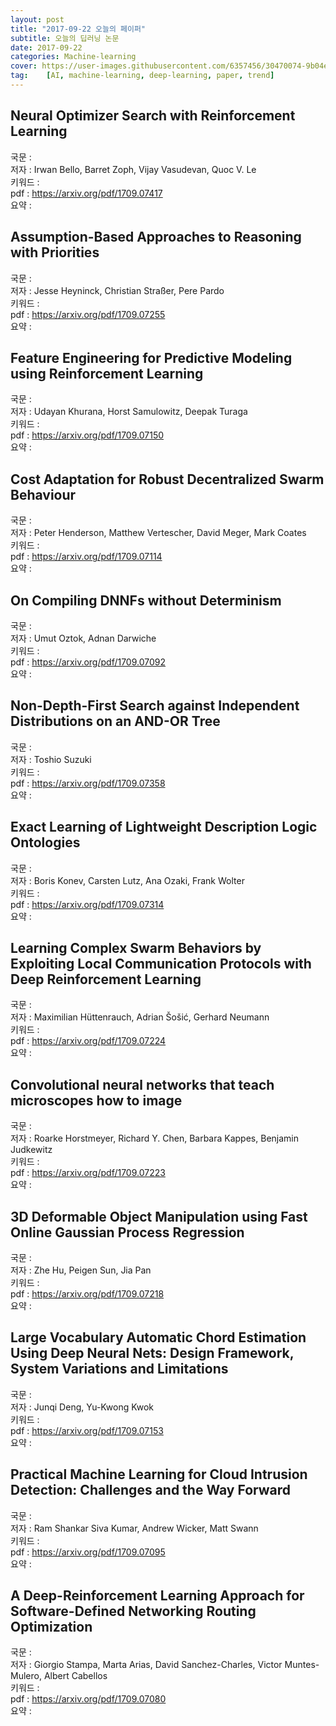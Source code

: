 ```yaml
---
layout: post
title: "2017-09-22 오늘의 페이퍼"
subtitle: 오늘의 딥러닝 논문
date: 2017-09-22
categories: Machine-learning
cover: https://user-images.githubusercontent.com/6357456/30470074-9b04e2fc-99f3-11e7-9c89-869dc06cc8f3.png
tag:    [AI, machine-learning, deep-learning, paper, trend]
---
```


## Neural Optimizer Search with Reinforcement Learning<br>
국문 : <br>
저자 : Irwan Bello, Barret Zoph, Vijay Vasudevan, Quoc V. Le<br>
키워드 :<br>
pdf : <https://arxiv.org/pdf/1709.07417><br>
요약 : <br>


## Assumption-Based Approaches to Reasoning with Priorities<br>
국문 : <br>
저자 : Jesse Heyninck, Christian Straßer, Pere Pardo<br>
키워드 :<br>
pdf : <https://arxiv.org/pdf/1709.07255><br>
요약 : <br>


## Feature Engineering for Predictive Modeling using Reinforcement Learning<br>
국문 : <br>
저자 : Udayan Khurana, Horst Samulowitz, Deepak Turaga<br>
키워드 :<br>
pdf : <https://arxiv.org/pdf/1709.07150><br>
요약 : <br>


## Cost Adaptation for Robust Decentralized Swarm Behaviour<br>
국문 : <br>
저자 : Peter Henderson, Matthew Vertescher, David Meger, Mark Coates<br>
키워드 :<br>
pdf : <https://arxiv.org/pdf/1709.07114><br>
요약 : <br>


## On Compiling DNNFs without Determinism<br>
국문 : <br>
저자 : Umut Oztok, Adnan Darwiche<br>
키워드 :<br>
pdf : <https://arxiv.org/pdf/1709.07092><br>
요약 : <br>


## Non-Depth-First Search against Independent Distributions on an AND-OR Tree<br>
국문 : <br>
저자 : Toshio Suzuki<br>
키워드 :<br>
pdf : <https://arxiv.org/pdf/1709.07358><br>
요약 : <br>


## Exact Learning of Lightweight Description Logic Ontologies<br>
국문 : <br>
저자 : Boris Konev, Carsten Lutz, Ana Ozaki, Frank Wolter<br>
키워드 :<br>
pdf : <https://arxiv.org/pdf/1709.07314><br>
요약 : <br>


## Learning Complex Swarm Behaviors by Exploiting Local Communication Protocols with Deep Reinforcement Learning<br>
국문 : <br>
저자 : Maximilian Hüttenrauch, Adrian Šošić, Gerhard Neumann<br>
키워드 :<br>
pdf : <https://arxiv.org/pdf/1709.07224><br>
요약 : <br>


## Convolutional neural networks that teach microscopes how to image<br>
국문 : <br>
저자 : Roarke Horstmeyer, Richard Y. Chen, Barbara Kappes, Benjamin Judkewitz<br>
키워드 :<br>
pdf : <https://arxiv.org/pdf/1709.07223><br>
요약 : <br>


## 3D Deformable Object Manipulation using Fast Online Gaussian Process Regression<br>
국문 : <br>
저자 : Zhe Hu, Peigen Sun, Jia Pan<br>
키워드 :<br>
pdf : <https://arxiv.org/pdf/1709.07218><br>
요약 : <br>


## Large Vocabulary Automatic Chord Estimation Using Deep Neural Nets: Design Framework, System Variations and Limitations<br>
국문 : <br>
저자 : Junqi Deng, Yu-Kwong Kwok<br>
키워드 :<br>
pdf : <https://arxiv.org/pdf/1709.07153><br>
요약 : <br>


## Practical Machine Learning for Cloud Intrusion Detection: Challenges and the Way Forward<br>
국문 : <br>
저자 : Ram Shankar Siva Kumar, Andrew Wicker, Matt Swann<br>
키워드 :<br>
pdf : <https://arxiv.org/pdf/1709.07095><br>
요약 : <br>


## A Deep-Reinforcement Learning Approach for Software-Defined Networking Routing Optimization<br>
국문 : <br>
저자 : Giorgio Stampa, Marta Arias, David Sanchez-Charles, Victor Muntes-Mulero, Albert Cabellos<br>
키워드 :<br>
pdf : <https://arxiv.org/pdf/1709.07080><br>
요약 : <br>


